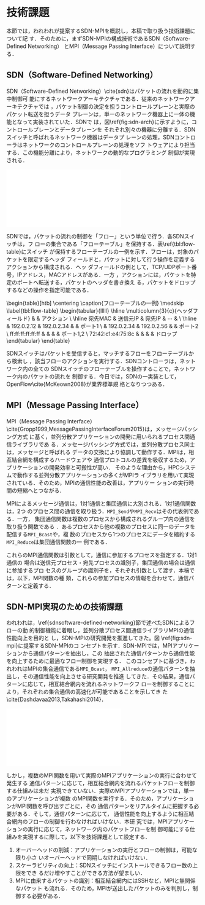 # 技術課題

本節では，われわれが提案するSDN-MPIを概説し，本稿で取り扱う技術課題について記
す．そのために，まずSDN-MPIの構成技術であるSDN（Software-Defined Networking）
とMPI（Message Passing Interface）について説明する．

## SDN（Software-Defined Networking）

<!-- SDNの説明 -->
SDN（Software-Defined Networking）\cite{sdn}はパケットの流れを動的に集中制御可
能にするネットワークアーキテクチャである．従来のネットワークアーキテクチャでは
，パケット制御の決定を担うコントロールプレーンと実際のパケット転送を担うデータ
プレーンは，単一のネットワーク機器上に一体の機能となって実装されていた．SDNで
は，図\ref{fig:sdn-arch}に示すように，コントロールプレーンとデータプレーンを
それぞれ別々の機器に分離する．SDNスイッチと呼ばれるネットワーク機器はデータプ
レーンの処理，SDNコントローラはネットワークのコントロールプレーンの処理をソフ
トウェアにより担当する．この機能分離により，ネットワークの動的なプログラミング
制御が実現される．

![SDNのアーキテクチャ\label{fig:sdn-arch}](sdn-arch.pdf)

SDNでは，パケットの流れの制御を「フロー」という単位で行う．各SDNスイッチは，フ
ローの集合である「フローテーブル」を保持する．表\ref{tbl:flow-table}にスイッチ
が保持するフローテーブルの一例を示す．フローは，対象のパケットを限定するヘッダ
フィールドと，パケットに対して行う操作を定義するアクションから構成される．ヘッ
ダフィールドの例として，TCP/UDPポート番号，IPアドレス，MACアドレスがある．一方
，アクションには，パケットを特定のポートへ転送する，パケットのヘッダを書き換え
る，パケットをドロップするなどの操作を指定可能である．

\begin{table}[htb]
    \centering
    \caption{フローテーブルの一例}
    \medskip
    \label{tbl:flow-table}
    \begin{tabular}{lllll}
        \hline
        \multicolumn{3}{c}{ヘッダフィールド}        &          & アクション \\ \hline
        宛先MAC           & 送信元IP   & 宛先IP     & $\cdots$ &            \\ \hline
                          & 192.0.2.12 & 192.0.2.34 &          & ポート1    \\
                          & 192.0.2.34 & 192.0.2.56 &          & ポート2    \\
        ff:ff:ff:ff:ff:ff &            &            &          & ポート1,2  \\
        72:42:c1:e4:75:8c &            &            &          & ドロップ
    \end{tabular}
\end{table}

SDNスイッチはパケットを受信すると，マッチするフローをフローテーブルから検索し
，該当フローのアクションを実行する．SDNコントローラは，ネットワーク内の全ての
SDNスイッチのフローテーブルを操作することで，ネットワーク内のパケットの流れを
制御する．今日では，SDNの一実装として，OpenFlow\cite{McKeown2008}が業界標準規
格となりつつある．

## MPI（Message Passing Interface）

MPI（Message Passing Interface）
\cite{Gropp1999,MessagePassingInterfaceForum2015}は，メッセージパッシング方式
に基く，並列分散アプリケーションの開発に用いられるプロセス間通信ライブラリであ
る．メッセージパッシング方式では，並列分散プロセス同士は，メッセージと呼ばれる
データの交換により協調して動作する．MPIは，相互結合網を構成するハードウェアや
通信プロトコルの差異を吸収するため，アプリケーションの開発効率と可搬性が高い．
そのような理由から，HPCシステムで動作する並列分散アプリケーションの多くがMPIラ
イブラリを用いて実現されている．そのため，MPIの通信性能の改善は，アプリケー
ションの実行時間の短縮へとつながる．

MPIによるメッセージ通信は，1対1通信と集団通信に大別される．1対1通信関数は，2つ
のプロセス間の通信を取り扱う．`MPI_Send`や`MPI_Recv`はその代表例である．一方，
集団通信関数は複数のプロセスから構成されるグループ内の通信を取り扱う関数である
．あるプロセスから他の複数のプロセスに同一のデータを配信する`MPI_Bcast`や，複
数のプロセスから1つのプロセスにデータを縮約する`MPI_Reduce`は集団通信関数の一
例である．

これらのMPI通信関数は引数として，通信に参加するプロセスを指定する．1対1通信の
場合は送信元プロセス・宛先プロセスの識別子，集団通信の場合は通信に参加するプロ
セスのグループの識別子を，それぞれ引数として渡す．本稿では，以下，MPI関数の種
類，これらの参加プロセスの情報を合わせて，通信パターンと定義する．

## SDN-MPI実現のための技術課題

<!-- SDN-MPIのコンセプト -->
われわれは，\ref{sdnsoftware-defined-networking}節で述べたSDNによるフローの動
的制御機能に着眼し，並列分散プロセス間通信ライブラリMPIの通信性能向上を目的と
し，SDN-MPIの研究開発を推進してきた。図 \ref{fig:sdn-mpi}に提案するSDN-MPIのコ
ンセプトを示す．SDN-MPIでは，MPIアプリケーションから通信パターンを抽出し，この
抽出された通信パターンから通信性能を向上するために最適なフロー制御を実現する．
このコンセプトに基づき，われわれはMPIの集合通信である`MPI_Bcast`，
`MPI_Allreduce`の通信パターンを抽出し，その通信性能を向上させる研究開発を推進
してきた．その結果，通信パターンに応じて，相互結合網内を流れるネットワークフ
ローを制御することにより，それぞれの集合通信の高速化が可能であることを示してき
た\cite{Dashdavaa2013,Takahashi2014}．

![SDN-MPI概念図\label{fig:sdn-mpi}](sdn-mpi.pdf)

しかし，複数のMPI関数を用いて実際のMPIアプリケーションの実行に合わせて発生する
通信パターンに応じて，相互結合網内を流れるパケットフローを制御する仕組みは未だ
実現できていない．実際のMPIアプリケーションでは，単一のアプリケーションが複数
のMPI関数を実行する．そのため，アプリケーションがMPI関数を呼び出すごとに，その
通信パターンをリアルタイムに把握する必要がある．そして，通信パターンに応じて，
通信性能を向上するように相互結合網内のフローの制御を行わなければいけない．本研
究では，MPIアプリケーションの実行に応じて，ネットワーク内のパケットフローを制
御可能にする仕組みを実現するに際して，以下を技術課題として設定する．

1. オーバーヘッドの削減：アプリケーションの実行とフローの制御は，可能な限り小さ
    いオーバーヘッドで同期しなければいけない．
2. スケーラビリティの向上：SDNスイッチにインストールできるフロー数の上限をでき
    るだけ増やすことができる方法が望ましい．
3. MPIに由来するパケットの識別：相互結合網内にはSSHなど，MPIと無関係なパケット
    も流れる．そのため，MPIが送出したパケットのみを判別し，制御する必要がある．

